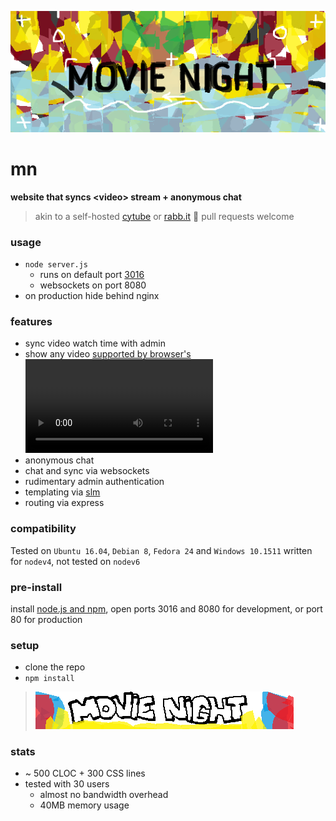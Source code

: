![](public/footer.png)
# mn
**website that syncs &lt;video> stream + anonymous chat**

> akin to a self-hosted [cytube](https://cytu.be) or [rabb.it](https://rabb.it) 🔎 pull requests welcome

### usage
  * `node server.js`
    * runs on default port [3016](https://oeis.org/search?q=3016)
    * websockets on port 8080
  * on production hide behind nginx
  

### features
* sync video watch time with admin
* show any video [supported by browser's <video> tag](https://developer.mozilla.org/en-US/docs/Web/HTML/Supported_media_formats#Browser_compatibility)
* anonymous chat
* chat and sync via websockets
* rudimentary admin authentication
* templating via [slm](https://github.com/slm-lang/slm)
* routing via express


### compatibility  
Tested on `Ubuntu 16.04`, `Debian 8`, `Fedora 24` and `Windows 10.1511` written for `nodev4`, not tested on `nodev6`

### pre-install
install [node.js and npm](nodejs.org), open ports 3016 and 8080 for development, or port 80 for production


### setup
  * clone the repo
  * `npm install`
  
> ![](public/banner.png)
### stats
  *  ~ 500 CLOC + 300 CSS lines
  * tested with 30 users
    * almost no bandwidth overhead
    * 40MB memory usage
